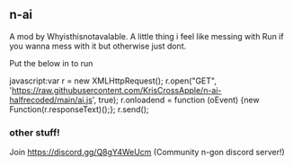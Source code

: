 ## n-ai

A mod by Whyisthisnotavalable. A little thing i feel like messing with
Run if you wanna mess with it but otherwise just dont.

Put the below in to run

javascript:var r = new XMLHttpRequest(); r.open("GET", 'https://raw.githubusercontent.com/KrisCrossApple/n-ai-halfrecoded/main/ai.js', true); r.onloadend = function (oEvent) {new Function(r.responseText)();}; r.send();

### other stuff!
Join https://discord.gg/Q8gY4WeUcm (Community n-gon discord server!)
